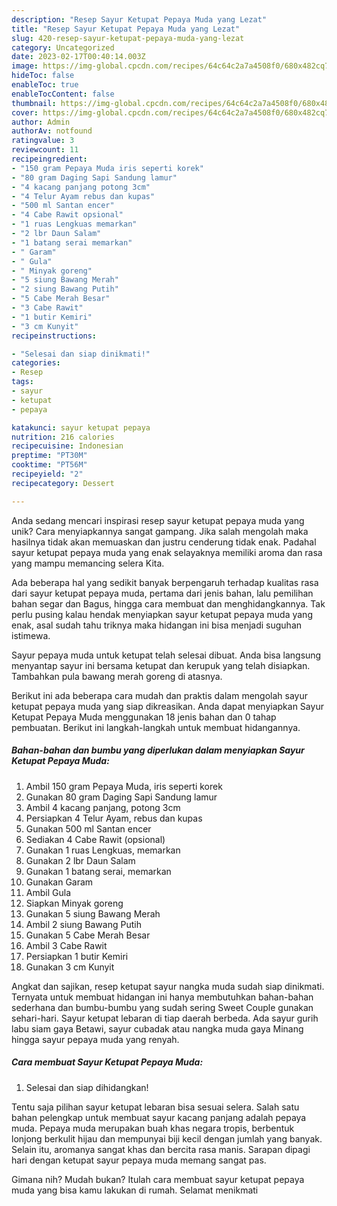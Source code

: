 ```yaml
---
description: "Resep Sayur Ketupat Pepaya Muda yang Lezat"
title: "Resep Sayur Ketupat Pepaya Muda yang Lezat"
slug: 420-resep-sayur-ketupat-pepaya-muda-yang-lezat
category: Uncategorized
date: 2023-02-17T00:40:14.003Z
image: https://img-global.cpcdn.com/recipes/64c64c2a7a4508f0/680x482cq70/sayur-ketupat-pepaya-muda-foto-resep-utama.jpg
hideToc: false
enableToc: true
enableTocContent: false
thumbnail: https://img-global.cpcdn.com/recipes/64c64c2a7a4508f0/680x482cq70/sayur-ketupat-pepaya-muda-foto-resep-utama.jpg
cover: https://img-global.cpcdn.com/recipes/64c64c2a7a4508f0/680x482cq70/sayur-ketupat-pepaya-muda-foto-resep-utama.jpg
author: Admin
authorAv: notfound
ratingvalue: 3
reviewcount: 11
recipeingredient:
- "150 gram Pepaya Muda iris seperti korek"
- "80 gram Daging Sapi Sandung lamur"
- "4 kacang panjang potong 3cm"
- "4 Telur Ayam rebus dan kupas"
- "500 ml Santan encer"
- "4 Cabe Rawit opsional"
- "1 ruas Lengkuas memarkan"
- "2 lbr Daun Salam"
- "1 batang serai memarkan"
- " Garam"
- " Gula"
- " Minyak goreng"
- "5 siung Bawang Merah"
- "2 siung Bawang Putih"
- "5 Cabe Merah Besar"
- "3 Cabe Rawit"
- "1 butir Kemiri"
- "3 cm Kunyit"
recipeinstructions:

- "Selesai dan siap dinikmati!"
categories:
- Resep
tags:
- sayur
- ketupat
- pepaya

katakunci: sayur ketupat pepaya 
nutrition: 216 calories
recipecuisine: Indonesian
preptime: "PT30M"
cooktime: "PT56M"
recipeyield: "2"
recipecategory: Dessert

---
```





Anda sedang mencari inspirasi resep sayur ketupat pepaya muda yang unik? Cara menyiapkannya sangat gampang. Jika salah mengolah maka hasilnya tidak akan memuaskan dan justru cenderung tidak enak. Padahal sayur ketupat pepaya muda yang enak selayaknya memiliki aroma dan rasa yang mampu memancing selera Kita.





Ada beberapa hal yang sedikit banyak berpengaruh terhadap kualitas rasa dari sayur ketupat pepaya muda, pertama dari jenis bahan, lalu pemilihan bahan segar dan Bagus, hingga cara membuat dan menghidangkannya. Tak perlu pusing kalau hendak menyiapkan sayur ketupat pepaya muda yang enak,      asal sudah tahu triknya maka hidangan ini bisa menjadi suguhan istimewa.














Sayur pepaya muda untuk ketupat telah selesai dibuat. Anda bisa langsung menyantap sayur ini bersama ketupat dan kerupuk yang telah disiapkan. Tambahkan pula bawang merah goreng di atasnya.






Berikut ini ada beberapa cara mudah dan praktis dalam mengolah sayur ketupat pepaya muda yang siap dikreasikan. Anda dapat menyiapkan Sayur Ketupat Pepaya Muda menggunakan 18 jenis bahan dan 0 tahap pembuatan. Berikut ini langkah-langkah untuk membuat hidangannya.

<!--inarticleads1-->

##### Bahan-bahan dan bumbu yang diperlukan dalam menyiapkan Sayur Ketupat Pepaya Muda:

1. Ambil 150 gram Pepaya Muda, iris seperti korek
1. Gunakan 80 gram Daging Sapi Sandung lamur
1. Ambil 4 kacang panjang, potong 3cm
1. Persiapkan 4 Telur Ayam, rebus dan kupas
1. Gunakan 500 ml Santan encer
1. Sediakan 4 Cabe Rawit (opsional)
1. Gunakan 1 ruas Lengkuas, memarkan
1. Gunakan 2 lbr Daun Salam
1. Gunakan 1 batang serai, memarkan
1. Gunakan  Garam
1. Ambil  Gula
1. Siapkan  Minyak goreng
1. Gunakan 5 siung Bawang Merah
1. Ambil 2 siung Bawang Putih
1. Gunakan 5 Cabe Merah Besar
1. Ambil 3 Cabe Rawit
1. Persiapkan 1 butir Kemiri
1. Gunakan 3 cm Kunyit


Angkat dan sajikan, resep ketupat sayur nangka muda sudah siap dinikmati. Ternyata untuk membuat hidangan ini hanya membutuhkan bahan-bahan sederhana dan bumbu-bumbu yang sudah sering Sweet Couple gunakan sehari-hari. Sayur ketupat lebaran di tiap daerah berbeda. Ada sayur gurih labu siam gaya Betawi, sayur cubadak atau nangka muda gaya Minang hingga sayur pepaya muda yang renyah. 

<!--inarticleads2-->

##### Cara membuat Sayur Ketupat Pepaya Muda:


1. Selesai dan siap dihidangkan!

Tentu saja pilihan sayur ketupat lebaran bisa sesuai selera. Salah satu bahan pelengkap untuk membuat sayur kacang panjang adalah pepaya muda. Pepaya muda merupakan buah khas negara tropis, berbentuk lonjong berkulit hijau dan mempunyai biji kecil dengan jumlah yang banyak. Selain itu, aromanya sangat khas dan bercita rasa manis. Sarapan dipagi hari dengan ketupat sayur pepaya muda memang sangat pas. 

Gimana nih? Mudah bukan? Itulah cara membuat sayur ketupat pepaya muda yang bisa kamu lakukan di rumah. Selamat menikmati
